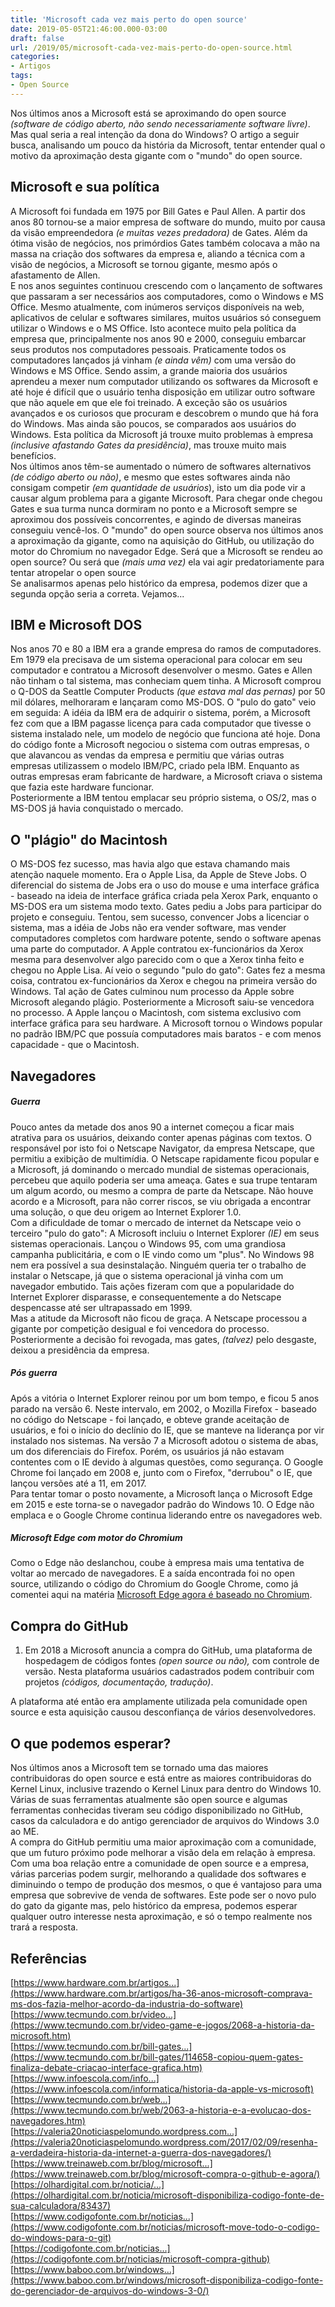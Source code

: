 ```yaml
---
title: 'Microsoft cada vez mais perto do open source'
date: 2019-05-05T21:46:00.000-03:00
draft: false
url: /2019/05/microsoft-cada-vez-mais-perto-do-open-source.html
categories:
- Artigos
tags: 
- Open Source
---
```


Nos últimos anos a Microsoft está se aproximando do open source _(software de código aberto, não sendo necessariamente software livre)_. Mas qual seria a real intenção da dona do Windows? O artigo a seguir busca, analisando um pouco da história da Microsoft, tentar entender qual o motivo da aproximação desta gigante com o "mundo" do open source.

<!--more-->

## Microsoft e sua política

A Microsoft foi fundada em 1975 por Bill Gates e Paul Allen. A partir dos anos 80 tornou-se a maior empresa de software do mundo, muito por causa da visão empreendedora _(e muitas vezes predadora)_ de Gates. Além da ótima visão de negócios, nos primórdios Gates também colocava a mão na massa na criação dos softwares da empresa e, aliando a técnica com a visão de negócios, a Microsoft se tornou gigante, mesmo após o afastamento de Allen.  
E nos anos seguintes continuou crescendo com o lançamento de softwares que passaram a ser necessários aos computadores, como o Windows e MS Office. Mesmo atualmente, com inúmeros serviços disponíveis na web, aplicativos de celular e softwares similares, muitos usuários só conseguem utilizar o Windows e o MS Office. Isto acontece muito pela política da empresa que, principalmente nos anos 90 e 2000, conseguiu embarcar seus produtos nos computadores pessoais. Praticamente todos os computadores lançados já vinham _(e ainda vêm)_ com uma versão do Windows e MS Office. Sendo assim, a grande maioria dos usuários aprendeu a mexer num computador utilizando os softwares da Microsoft e até hoje é difícil que o usuário tenha disposição em utilizar outro software que não aquele em que ele foi treinado. A exceção são os usuários avançados e os curiosos que procuram e descobrem o mundo que há fora do Windows. Mas ainda são poucos, se comparados aos usuários do Windows. Esta política da Microsoft já trouxe muito problemas à empresa _(inclusive afastando Gates da presidência)_, mas trouxe muito mais benefícios.  
Nos últimos anos têm-se aumentado o número de softwares alternativos _(de código aberto ou não)_, e mesmo que estes softwares ainda não consigam competir _(em quantidade de usuários_), isto um dia pode vir a causar algum problema para a gigante Microsoft. Para chegar onde chegou Gates e sua turma nunca dormiram no ponto e a Microsoft sempre se aproximou dos possíveis concorrentes, e agindo de diversas maneiras conseguiu vencê-los. O "mundo" do open source observa nos últimos anos a aproximação da gigante, como na aquisição do GitHub, ou utilização do motor do Chromium no navegador Edge. Será que a Microsoft se rendeu ao open source? Ou será que _(mais uma vez)_ ela vai agir predatoriamente para tentar atropelar o open source  
Se analisarmos apenas pelo histórico da empresa, podemos dizer que a segunda opção seria a correta. Vejamos...

  

## IBM e Microsoft DOS

Nos anos 70 e 80 a IBM era a grande empresa do ramos de computadores. Em 1979 ela precisava de um sistema operacional para colocar em seu computador e contratou a Microsoft desenvolver o mesmo. Gates e Allen não tinham o tal sistema, mas conheciam quem tinha. A Microsoft comprou o Q-DOS da Seattle Computer Products _(que estava mal das pernas)_ por 50 mil dólares, melhoraram e lançaram como MS-DOS. O "pulo do gato" veio em seguida: A idéia da IBM era de adquirir o sistema, porém, a Microsoft fez com que a IBM pagasse licença para cada computador que tivesse o sistema instalado nele, um modelo de negócio que funciona até hoje. Dona do código fonte a Microsoft negociou o sistema com outras empresas, o que alavancou as vendas da empresa e permitiu que várias outras empresas utilizassem o modelo IBM/PC, criado pela IBM. Enquanto as outras empresas eram fabricante de hardware, a Microsoft criava o sistema que fazia este hardware funcionar.  
Posteriormente a IBM tentou emplacar seu próprio sistema, o OS/2, mas o MS-DOS já havia conquistado o mercado.

  

## O "plágio" do Macintosh

O MS-DOS fez sucesso, mas havia algo que estava chamando mais atenção naquele momento. Era o Apple Lisa, da Apple de Steve Jobs. O diferencial do sistema de Jobs era o uso do mouse e uma interface gráfica - baseado na ideia de interface gráfica criada pela Xerox Park, enquanto o MS-DOS era um sistema modo texto. Gates pediu a Jobs para participar do projeto e conseguiu. Tentou, sem sucesso, convencer Jobs a licenciar o sistema, mas a idéia de Jobs não era vender software, mas vender computadores completos com hardware potente, sendo o software apenas uma parte do computador. A Apple contratou ex-funcionários da Xerox mesma para desenvolver algo parecido com o que a Xerox tinha feito e chegou no Apple Lisa. Aí veio o segundo "pulo do gato": Gates fez a mesma coisa, contratou ex-funcionários da Xerox e chegou na primeira versão do Windows. Tal ação de Gates culminou num processo da Apple sobre Microsoft alegando plágio. Posteriormente a Microsoft saiu-se vencedora no processo. A Apple lançou o Macintosh, com sistema exclusivo com interface gráfica para seu hardware. A Microsoft tornou o Windows popular no padrão IBM/PC que possuía computadores mais baratos - e com menos capacidade - que o Macintosh.

  

## Navegadores

##### **Guerra**

Pouco antes da metade dos anos 90 a internet começou a ficar mais atrativa para os usuários, deixando conter apenas páginas com textos. O responsável por isto foi o Netscape Navigator, da empresa Netscape, que permitiu a exibição de multimídia. O Netscape rapidamente ficou popular e a Microsoft, já dominando o mercado mundial de sistemas operacionais, percebeu que aquilo poderia ser uma ameaça. Gates e sua trupe tentaram um algum acordo, ou mesmo a compra de parte da Netscape. Não houve acordo e a Microsoft, para não correr riscos, se viu obrigada a encontrar uma solução, o que deu origem ao Internet Explorer 1.0.  
Com a dificuldade de tomar o mercado de internet da Netscape veio o terceiro "pulo do gato": A Microsoft incluiu o Internet Explorer _(IE)_ em seus sistemas operacionais. Lançou o Windows 95, com uma grandiosa campanha publicitária, e com o IE vindo como um "plus". No Windows 98 nem era possível a sua desinstalação. Ninguém queria ter o trabalho de instalar o Netscape, já que o sistema operacional já vinha com um navegador embutido. Tais ações fizeram com que a popularidade do Internet Explorer disparasse, e consequentemente a do Netscape despencasse até ser ultrapassado em 1999.  
Mas a atitude da Microsoft não ficou de graça. A Netscape processou a gigante por competição desigual e foi vencedora do processo. Posteriormente a decisão foi revogada, mas gates, _(talvez)_ pelo desgaste, deixou a presidência da empresa.  

##### **Pós guerra**

Após a vitória o Internet Explorer reinou por um bom tempo, e ficou 5 anos parado na versão 6. Neste intervalo, em 2002, o Mozilla Firefox - baseado no código do Netscape - foi lançado, e obteve grande aceitação de usuários, e foi o início do declínio do IE, que se manteve na liderança por vir instalado nos sistemas. Na versão 7 a Microsoft adotou o sistema de abas, um dos diferenciais do Firefox. Porém, os usuários já não estavam contentes com o IE devido à algumas questões, como segurança. O Google Chrome foi lançado em 2008 e, junto com o Firefox, "derrubou" o IE, que lançou versões até a 11, em 2017.  
Para tentar tomar o posto novamente, a Microsoft lança o Microsoft Edge em 2015 e este torna-se o navegador padrão do Windows 10. O Edge não emplaca e o Google Chrome continua liderando entre os navegadores web.  

##### **Microsoft Edge com motor do Chromium**

Como o Edge não deslanchou, coube à empresa mais uma tentativa de voltar ao mercado de navegadores. E a saída encontrada foi no open source, utilizando o código do Chromium do Google Chrome, como já comentei aqui na matéria [Microsoft Edge agora é baseado no Chromium](https://info.wsouza.com.br/2019/03/microsoft-edge-agora-e-baseado-no-chromium.html?utm_medium=referral).

  

## Compra do GitHub

1.  Em 2018 a Microsoft anuncia a compra do GitHub, uma plataforma de hospedagem de códigos fontes _(open source ou não),_ com controle de versão. Nesta plataforma usuários cadastrados podem contribuir com projetos _(códigos, documentação, tradução)_.

A plataforma até então era amplamente utilizada pela comunidade open source e esta aquisição causou desconfiança de vários desenvolvedores.

  

## O que podemos esperar?

Nos últimos anos a Microsoft tem se tornado uma das maiores contribuidoras do open source e está entre as maiores contribuidoras do Kernel Linux, inclusive trazendo o Kernel Linux para dentro do Windows 10. Várias de suas ferramentas atualmente são open source  e algumas ferramentas conhecidas tiveram seu código disponibilizado no GitHub, casos da calculadora e do antigo gerenciador de arquivos do Windows 3.0 ao ME.  
A compra do GitHub permitiu uma maior aproximação com a comunidade, que um futuro próximo pode melhorar a visão dela em relação à empresa. Com uma boa relação entre a comunidade de open source e a empresa, várias parcerias podem surgir, melhorando a qualidade dos softwares e diminuindo o tempo de produção dos mesmos, o que é vantajoso para uma empresa que sobrevive de venda de softwares. Este pode ser o novo pulo do gato da gigante mas, pelo histórico da empresa, podemos esperar qualquer outro interesse nesta aproximação, e só o tempo realmente nos trará a resposta.

  

## Referências

[https://www.hardware.com.br/artigos...](https://www.hardware.com.br/artigos/ha-36-anos-microsoft-comprava-ms-dos-fazia-melhor-acordo-da-industria-do-software)  
[https://www.tecmundo.com.br/video...](https://www.tecmundo.com.br/video-game-e-jogos/2068-a-historia-da-microsoft.htm)  
[https://www.tecmundo.com.br/bill-gates...](https://www.tecmundo.com.br/bill-gates/114658-copiou-quem-gates-finaliza-debate-criacao-interface-grafica.htm)  
[https://www.infoescola.com/info...](https://www.infoescola.com/informatica/historia-da-apple-vs-microsoft)  
[https://www.tecmundo.com.br/web...](https://www.tecmundo.com.br/web/2063-a-historia-e-a-evolucao-dos-navegadores.htm)  
[https://valeria20noticiaspelomundo.wordpress.com...](https://valeria20noticiaspelomundo.wordpress.com/2017/02/09/resenha-a-verdadeira-historia-da-internet-a-guerra-dos-navegadores/)  
[https://www.treinaweb.com.br/blog/microsoft...](https://www.treinaweb.com.br/blog/microsoft-compra-o-github-e-agora/)  
[https://olhardigital.com.br/noticia/...](https://olhardigital.com.br/noticia/microsoft-disponibiliza-codigo-fonte-de-sua-calculadora/83437)  
[https://www.codigofonte.com.br/noticias...](https://www.codigofonte.com.br/noticias/microsoft-move-todo-o-codigo-do-windows-para-o-git)  
[https://codigofonte.com.br/noticias...](https://codigofonte.com.br/noticias/microsoft-compra-github)  
[https://www.baboo.com.br/windows...](https://www.baboo.com.br/windows/microsoft-disponibiliza-codigo-fonte-do-gerenciador-de-arquivos-do-windows-3-0/)
